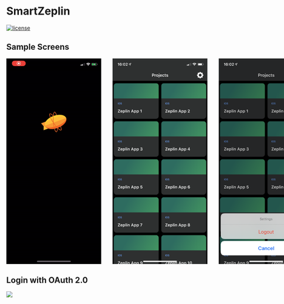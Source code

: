 # SmartZeplin

[![license](https://img.shields.io/github/license/ozcanovunc/SmartZeplin.svg)](https://github.com/ozcanovunc/SmartZeplin/blob/master/LICENSE)

## Sample Screens

<div style="display:flex;">
<img width=250 src="/screenshots/login.gif">
<img width=250 src="/screenshots/projects.PNG" hspace="30">
<img width=250 src="/screenshots/menu.PNG">
</div>

## Login with OAuth 2.0

<div style="display:flex;">
<img width=250 src="/screenshots/oauth.gif">
</div>